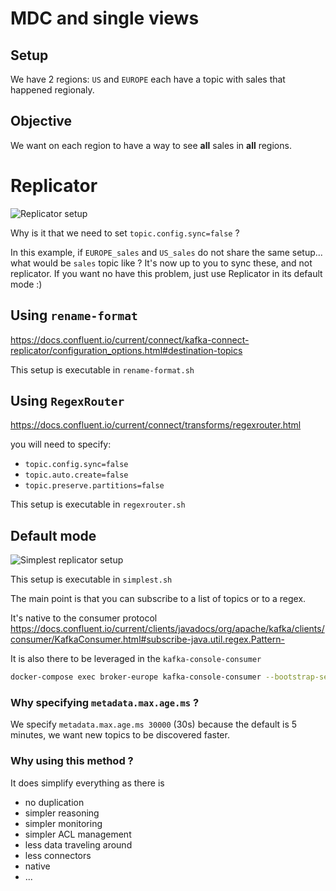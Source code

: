# MDC and single views

## Setup

We have 2 regions: `US` and `EUROPE` each have a topic with sales that happened regionaly.

## Objective
We want on each region to have a way to see **all** sales in **all** regions.

# Replicator

![Replicator setup](replicator.png "Replicator can rename topics")

Why is it that we need to set `topic.config.sync=false` ?

In this example, if `EUROPE_sales` and `US_sales` do not share the same setup... what would be `sales` topic like ?
It's now up to you to sync these, and not replicator.
If you want no have this problem, just use Replicator in its default mode :)

## Using `rename-format`

https://docs.confluent.io/current/connect/kafka-connect-replicator/configuration_options.html#destination-topics

This setup is executable in `rename-format.sh`

## Using `RegexRouter`

https://docs.confluent.io/current/connect/transforms/regexrouter.html

you will need to specify:

* `topic.config.sync=false`
* `topic.auto.create=false`
* `topic.preserve.partitions=false`

This setup is executable in `regexrouter.sh`

## Default mode

![Simplest replicator setup](simplest.png "Replicator")

This setup is executable in `simplest.sh`

The main point is that you can subscribe to a list of topics or to a regex.

It's native to the consumer protocol
https://docs.confluent.io/current/clients/javadocs/org/apache/kafka/clients/consumer/KafkaConsumer.html#subscribe-java.util.regex.Pattern-

It is also there to be leveraged in the `kafka-console-consumer`

```sh
docker-compose exec broker-europe kafka-console-consumer --bootstrap-server broker-europe:9092 --whitelist "sales_.*" --from-beginning --max-messages 20 --property metadata.max.age.ms 30000
```

### Why specifying `metadata.max.age.ms` ?


We specify `metadata.max.age.ms 30000` (30s) because the default is 5 minutes, we want new topics to be discovered faster.

### Why using this method ?

It does simplify everything as there is

* no duplication
* simpler reasoning
* simpler monitoring
* simpler ACL management
* less data traveling around
* less connectors
* native
* ...
